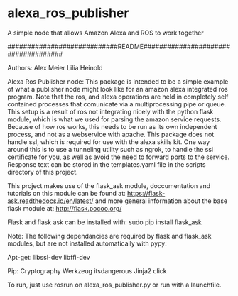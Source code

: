 # alexa_ros_publisher
A simple node that allows Amazon Alexa and ROS to work together

############################README####################################

Authors:
Alex Meier
Lilia Heinold

Alexa Ros Publisher node: 
This package is intended to be a simple example of what a publisher
node might look like for an amazon alexa integrated ros program.  Note
that the ros, and alexa operations are held in completely self
contained processes that comunicate via a multiprocessing pipe or
queue.  This setup is a result of ros not integrating nicely with the
python flask module, which is what we used for parsing the amazon
service requests.  Because of how ros works, this needs to be run as
its own independent process, and not as a webservice with apache.
This package does not handle ssl, which is required for use with the
alexa skills kit. One way around this is to use a tunneling utility
such as ngrok, to handle the ssl certificate for you, as well as avoid
the need to forward ports to the service. Response text can be stored
in the templates.yaml file in the scripts directory of this project.


This project makes use of the flask_ask module, doccumentation and
tutorials on this module can be found at:
https://flask-ask.readthedocs.io/en/latest/
and more general information about the base flask module at:
http://flask.pocoo.org/


Flask and flask ask can be installed with:
sudo pip install flask_ask

Note: The following dependancies are required by flask and flask_ask
modules, but are not installed automatically with pypy:

Apt-get:
libssl-dev
libffi-dev

Pip:
Cryptography
Werkzeug
itsdangerous
Jinja2
click

To run, just use rosrun on alexa_ros_publisher.py or run with a launchfile.

